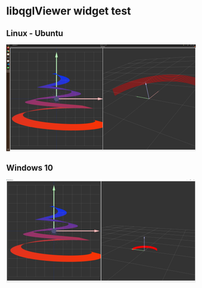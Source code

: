 # libqglViewer widget test

[github]: https://github.com/GillesDebunne/libQGLViewer
[homepage]: http://libqglviewer.com/



## Linux - Ubuntu

![active result](image\ubuntu_activate.png)



## Windows 10

![active result](image\window_activate.PNG)